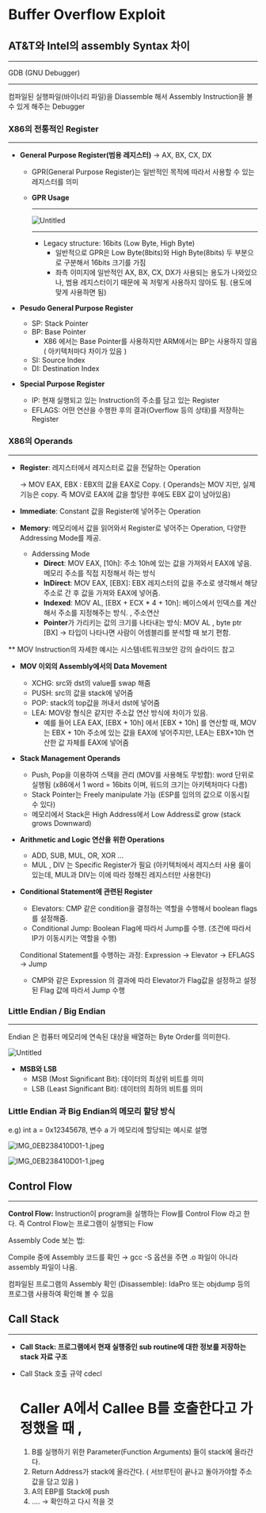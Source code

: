 # Buffer Overflow Exploit

## **AT&T와 Intel의 assembly Syntax 차이**

---

GDB (GNU Debugger)

---

컴파일된 실행파일(바이너리 파일)을 Diassemble 해서 Assembly Instruction을 볼 수 있게 해주는 Debugger

### 

### X86의 전통적인 Register

---

- **General Purpose Register(범용 레지스터)** → AX, BX, CX, DX
    - GPR(General Purpose Register)는 일반적인 목적에 따라서 사용할 수 있는 레지스터를 의미
    
    - **GPR Usage**
        
        
        ---
        
        ![Untitled](Buffer%20Overflow%20Exploit%20ce83ce31bcd94d99bfeb231ac74f7137/Untitled.png)
        
        ---
        
        - Legacy structure: 16bits (Low Byte, High Byte)
            - 일반적으로 GPR은 Low Byte(8bits)와 High Byte(8bits) 두 부분으로 구분해서 16bits 크기를 가짐
            - 좌측 이미지에 일반적인 AX, BX, CX, DX가 사용되는 용도가 나와있으나, 범용 레지스터이기 때문에 꼭 저렇게 사용하지 않아도 됨. (용도에 맞게 사용하면 됨)
        
    
- **Pesudo General Purpose Register**
    - SP: Stack Pointer
    - BP: Base Pointer
        - X86 에서는 Base Pointer를 사용하지만 ARM에서는 BP는 사용하지 않음 ( 아키텍처마다 차이가 있음 )
    - SI: Source Index
    - DI: Destination Index
    
- **Special Purpose Register**
    - IP: 현재 실행되고 있는 Instruction의 주소를 담고 있는 Register
    - EFLAGS: 어떤 연산을 수행한 후의 결과(Overflow 등의 상태)를 저장하는 Register

### X86의 Operands

---

- **Register**: 레지스터에서 레지스터로 값을 전달하는 Operation
    
    → MOV EAX, EBX : EBX의 값을 EAX로 Copy. ( Operands는 MOV 지만, 실제 기능은 copy. 즉 MOV로 EAX에 값을 할당한 후에도 EBX 값이 남아있음) 
    
- **Immediate**: Constant 값을 Register에 넣어주는 Operation
- **Memory**: 메모리에서 값을 읽어와서 Register로 넣어주는 Operation, 다양한 Addressing Mode를 제공.
    - Adderssing Mode
        - **Direct**: MOV EAX, [10h]: 주소 10h에 있는 값을 가져와서 EAX에 넣음. 메모리 주소를 직접 지정해서 하는 방식
        - **InDirect**: MOV EAX, [EBX]: EBX 레지스터의 값을 주소로 생각해서 해당 주소로 간 후 값을 가져와 EAX에 넣어줌.
        - **Indexed**: MOV AL, [EBX + ECX * 4 + 10h]: 베이스에서 인덱스를 계산해서 주소를 지정해주는 방식. , 주소연산
        - **Pointer**가 가리키는 값의 크기를 나타내는 방식: MOV AL , byte ptr [BX] → 타입이 나타나면 사람이 어셈블리를 분석할 때 보기 편함.

** MOV Instruction의 자세한 예시는 시스템네트워크보안 강의 슬라이드 참고

- **MOV 이외의 Assembly에서의 Data Movement**
    - XCHG: src와 dst의 value를 swap 해줌
    - PUSH: src의 값을 stack에 넣어줌
    - POP: stack의 top값을 꺼내서 dst에 넣어줌
    - LEA: MOV랑 형식은 같지만 주소값 연산 방식에 차이가 있음.
        - 예를 들어 LEA EAX, [EBX + 10h] 에서 [EBX + 10h] 를 연산할 때, MOV는 EBX + 10h 주소에 있는 값을 EAX에 넣어주지만, LEA는 EBX+10h 연산한 값 자체를 EAX에 넣어줌
    
- **Stack Management Operands**
    - Push, Pop을 이용하여 스택을 관리 (MOV를 사용해도 무방함): word 단위로 실행됨 (x86에서 1 word = 16bits 이며, 워드의 크기는 아키텍처마다 다름)
    - Stack Pointer는 Freely manipulate 가능 (ESP를 임의의 값으로 이동시킬 수 있다)
    - 메모리에서 Stack은 High Address에서 Low Address로 grow (stack grows Downward)
    
- **Arithmetic and Logic 연산을 위한 Operations**
    - ADD, SUB, MUL, OR, XOR ...
    - MUL , DIV 는 Specific Register가 필요 (아키텍처에서 레지스터 사용 룰이 있는데, MUL과 DIV는 이에 따라 정해진 레지스터만 사용한다)
    
- **Conditional Statement에 관련된 Register**
    - Elevators: CMP 같은 condition을 결정하는 역할을 수행해서 boolean flags를 설정해줌.
    - Conditional Jump: Boolean Flag에 따라서 Jump를 수행. (조건에 따라서 IP가 이동시키는 역할을 수행)
    
    Conditional Statement를 수행하는 과정: Expression → Elevator → EFLAGS → Jump 
    
    - CMP와 같은 Expression 의 결과에 따라 Elevator가 Flag값을 설정하고 설정된 Flag 값에 따라서 Jump 수행
    

### Little Endian / Big Endian

---

Endian 은 컴퓨터 메모리에 연속된 대상을 배열하는 Byte Order를 의미한다.

![Untitled](Buffer%20Overflow%20Exploit%20ce83ce31bcd94d99bfeb231ac74f7137/Untitled%201.png)

- **MSB와 LSB**
    - MSB (Most Significant Bit): 데이터의 최상위 비트를 의미
    - LSB (Least Significant Bit): 데이터의 최하의 비트를 의미

### Little Endian 과 Big Endian의 메모리 할당 방식

e.g) int a = 0x12345678, 변수 a 가 메모리에 할당되는 예시로 설명

![IMG_0EB238410D01-1.jpeg](Buffer%20Overflow%20Exploit%20ce83ce31bcd94d99bfeb231ac74f7137/IMG_0EB238410D01-1.jpeg)

![IMG_0EB238410D01-1.jpeg](Buffer%20Overflow%20Exploit%20ce83ce31bcd94d99bfeb231ac74f7137/IMG_0EB238410D01-1.jpeg)

## Control Flow

---

**Control Flow:** Instruction이 program을 실행하는 Flow를 Control Flow 라고 한다. 즉 Control Flow는 프로그램이 실행되는 Flow

Assembly Code 보는 법:

Compile 중에 Assembly 코드를 확인 → gcc -S 옵션을 주면 .o 파일이 아니라 assembly 파일이 나옴.

컴파일된 프로그램의 Assembly 확인 (Disassemble): IdaPro 또는 objdump 등의 프로그램 사용하여 확인해 볼 수 있음

## Call Stack

---

- **Call Stack: 프로그램에서 현재 실행중인 sub routine에 대한 정보를 저장하는 stack 자료 구조**
- Call Stack 호출 규약 cdecl
    
    #  Caller A에서 Callee B를 호출한다고 가정했을 때 ,
    
    1. B를 실행하기 위한 Parameter(Function Arguments) 들이 stack에 올라간다.
    2. Return Address가 stack에 올라간다. ( 서브루틴이 끝나고 돌아가야할 주소값을 담고 있음 )
    3. A의 EBP를 Stack에 push
    4. .... → 확인하고 다시 적을 것